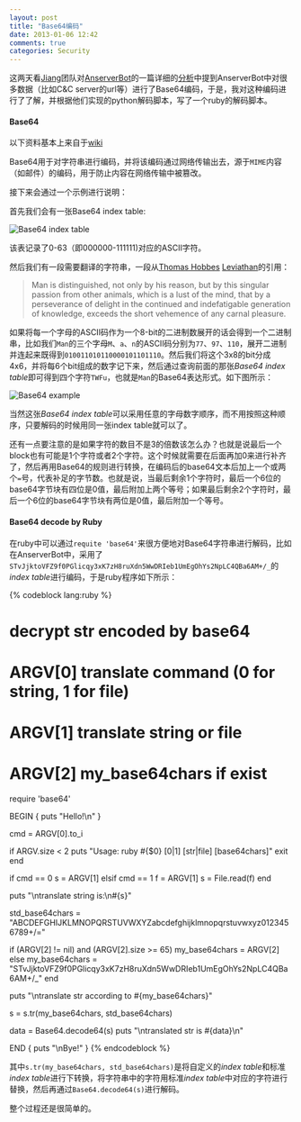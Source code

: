 ```yaml
---
layout: post
title: "Base64编码"
date: 2013-01-06 12:42
comments: true
categories: Security
---
```


这两天看[Jiang](http://www.csc.ncsu.edu/faculty/jiang/ "Xuxian Jiang")团队对[AnserverBot](http://www.csc.ncsu.edu/faculty/jiang/AnserverBot/ "AnserverBot Malware")的一篇详细的[分析](http://www.csc.ncsu.edu/faculty/jiang/pubs/AnserverBot_Analysis.pdf "AnserverBot Analysis")中提到AnserverBot中对很多数据（比如C&C server的url等）进行了Base64编码，于是，我对这种编码进行了了解，并根据他们实现的python解码脚本，写了一个ruby的解码脚本。

<!-- more -->

#### Base64

以下资料基本上来自于[wiki](http://en.wikipedia.org/wiki/Base64 "Base64")

Base64用于对字符串进行编码，并将该编码通过网络传输出去，源于`MIME`内容（如邮件）的编码，用于防止内容在网络传输中被篡改。

接下来会通过一个示例进行说明：

首先我们会有一张Base64 index table:

![Base64 index table](http://ytliu.info/images/2013-01-06-1.png "Base64 index table")

该表记录了0-63（即000000-111111)对应的ASCII字符。

然后我们有一段需要翻译的字符串，一段从[Thomas Hobbes](http://en.wikipedia.org/wiki/Thomas_Hobbes "Thomas Hobbes") [Leviathan](http://en.wikipedia.org/wiki/Leviathan_book "Leviathan")的引用：

> Man is distinguished, not only by his reason, but by this singular passion from other animals, which is a lust of the mind, that by a perseverance of delight in the continued and indefatigable generation of knowledge, exceeds the short vehemence of any carnal pleasure.

如果将每一个字母的ASCII码作为一个8-bit的二进制数展开的话会得到一个二进制串，比如我们`Man`的三个字母`M`、`a`、`n`的ASCII码分别为`77`、`97`、`110`，展开二进制并连起来既得到`010011010110000101101110`。然后我们将这个3x8的bit分成4x6，并将每6个bit组成的数字记下来，然后通过查询前面的那张*Base64 index table*即可得到四个字符`TWFu`，也就是`Man`的Base64表达形式。如下图所示：

![Base64 example](http://ytliu.info/images/2013-01-06-2.png "Base64 example")

当然这张*Base64 index table*可以采用任意的字母数字顺序，而不用按照这种顺序，只要解码的时候用同一张index table就可以了。

还有一点要注意的是如果字符的数目不是3的倍数该怎么办？也就是说最后一个block也有可能是1个字符或者2个字符。这个时候就需要在后面再加0来进行补齐了，然后再用Base64的规则进行转换，在编码后的base64文本后加上一个或两个`=`号，代表补足的字节数。也就是说，当最后剩余1个字符时，最后一个6位的base64字节块有四位是0值，最后附加上两个等号；如果最后剩余2个字符时，最后一个6位的base64字节块有两位是0值，最后附加一个等号。

#### Base64 decode by Ruby

在ruby中可以通过`requite 'base64'`来很方便地对Base64字符串进行解码，比如在AnserverBot中，采用了`STvJjktoVFZ9f0PGlicqy3xK7zH8ruXdn5WwDRIeb1UmEgOhYs2NpLC4QBa6AM+/_`的*index table*进行编码，于是ruby程序如下所示：

{% codeblock lang:ruby %}
# decrypt str encoded by base64
# ARGV[0] translate command (0 for string, 1 for file)
# ARGV[1] translate string or file
# ARGV[2] my_base64chars if exist


require 'base64'

BEGIN { puts "Hello!\n" }

cmd = ARGV[0].to_i

if ARGV.size < 2
	puts "Usage: ruby #{$0} [0|1] [str|file] [base64chars]"
	exit
end

if cmd == 0
	s = ARGV[1]
elsif cmd == 1
	f = ARGV[1]
	s = File.read(f)
end

puts "\ntranslate string is:\n#{s}"

std_base64chars = "ABCDEFGHIJKLMNOPQRSTUVWXYZabcdefghijklmnopqrstuvwxyz0123456789+/="

if (ARGV[2] != nil) and (ARGV[2].size >= 65)
	my_base64chars = ARGV[2]
else
	my_base64chars  = "STvJjktoVFZ9f0PGlicqy3xK7zH8ruXdn5WwDRIeb1UmEgOhYs2NpLC4QBa6AM+/_"
end

puts "\ntranslate str according to #{my_base64chars}"

s = s.tr(my_base64chars, std_base64chars)

data = Base64.decode64(s)
puts "\ntranslated str is #{data}\n"

END { puts "\nBye!" }
{% endcodeblock %}

其中`s.tr(my_base64chars, std_base64chars)`是将自定义的*index table*和标准*index table*进行下转换，将字符串中的字符用标准*index table*中对应的字符进行替换，然后再通过`Base64.decode64(s)`进行解码。

整个过程还是很简单的。
